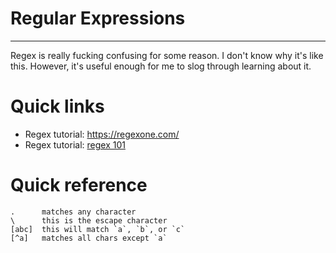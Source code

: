 # Regular Expressions
---
Regex is really fucking confusing for some reason. I don't know why it's like this. However, it's useful enough for me to slog through learning about it. 

# Quick links
- Regex tutorial: https://regexone.com/
- Regex tutorial: [regex 101](https://regex101.com/)

# Quick reference
```
.      matches any character
\      this is the escape character
[abc]  this will match `a`, `b`, or `c`
[^a]   matches all chars except `a`
```